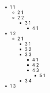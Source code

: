 * 1 1
	* 2 1
	* 2 2
		* 3 1
			* 4 1
* 1 2
	* 2 1
		* 3 1
		* 3 2
		* 3 3
			* 4 1
			* 4 2
			* 4 3
				* 5 1
		* 3 4
* 1 3